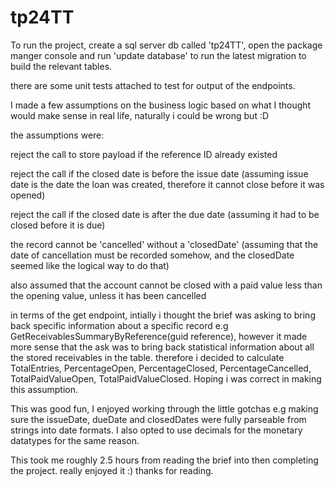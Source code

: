 # tp24TT

To run the project, create a sql server db called 'tp24TT', open the package manger console and run 'update database' to run the latest migration to build the relevant tables. 

there are some unit tests attached to test for output of the endpoints. 

I made a few assumptions on the business logic based on what I thought would make sense in real life, naturally i could be wrong but :D 

the assumptions were:  

reject the call to store payload if the reference ID already existed 

reject the call if the closed date is before the issue date (assuming issue date is the date the loan was created, therefore it cannot close before it was opened) 

reject the call if the closed date is after the due date (assuming it had to be closed before it is due)

the record cannot be 'cancelled' without a 'closedDate' (assuming that the date of cancellation must be recorded somehow, and the closedDate seemed like the logical way to do that) 

also assumed that  the account cannot be closed with a paid value less than the opening value, unless it has been cancelled


in terms of the get endpoint, intially i thought the brief was asking to bring back specific information about a specific record e.g GetReceivablesSummaryByReference(guid reference), however it made more sense that the ask was to bring back statistical information about all the stored receivables in the table. therefore i decided to calculate TotalEntries, PercentageOpen, PercentageClosed, PercentageCancelled, TotalPaidValueOpen, TotalPaidValueClosed. Hoping i was correct in making this assumption. 

This was good fun, I enjoyed working through the little gotchas e.g making sure the issueDate, dueDate and closedDates were fully parseable from strings into date formats. I also opted to use decimals for the monetary datatypes for the same reason. 

This took me roughly 2.5 hours from reading the brief into then completing the project. really enjoyed it :) thanks for reading. 
